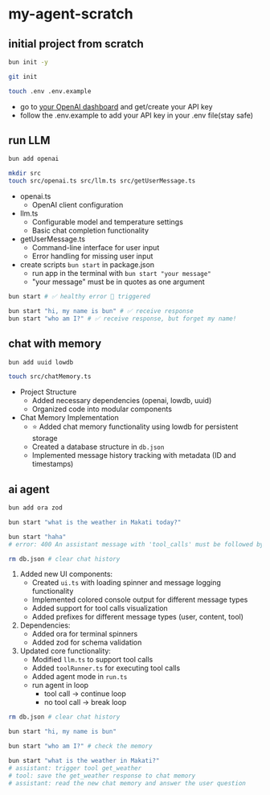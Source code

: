 # my-agent-scratch

## initial project from scratch

```bash
bun init -y

git init

touch .env .env.example
```

- go to [your OpenAI dashboard](https://platform.openai.com/settings/organization/api-keys) and get/create your API key
- follow the .env.example to add your API key in your .env file(stay safe)

## run LLM

```bash
bun add openai

mkdir src
touch src/openai.ts src/llm.ts src/getUserMessage.ts
```

- openai.ts
  - OpenAI client configuration
- llm.ts
  - Configurable model and temperature settings
  - Basic chat completion functionality
- getUserMessage.ts
  - Command-line interface for user input
  - Error handling for missing user input
- create scripts `bun start` in package.json
  - run app in the terminal with `bun start "your message"`
  - "your message" must be in quotes as one argument

```bash
bun start # ✅ healthy error 🔴 triggered

bun start "hi, my name is bun" # ✅ receive response
bun start "who am I?" # ✅ receive response, but forget my name!
```

## chat with memory

```bash
bun add uuid lowdb

touch src/chatMemory.ts
```

- Project Structure
  - Added necessary dependencies (openai, lowdb, uuid)
  - Organized code into modular components
- Chat Memory Implementation
  - ⭐️ Added chat memory functionality using lowdb for persistent storage
  - Created a database structure in `db.json`
  - Implemented message history tracking with metadata (ID and timestamps)

## ai agent

```bash
bun add ora zod

bun start "what is the weather in Makati today?"

bun start "haha"
# error: 400 An assistant message with 'tool_calls' must be followed by tool messages responding to each 'tool_call_id'.

rm db.json # clear chat history
```

1. Added new UI components:
   - Created `ui.ts` with loading spinner and message logging functionality
   - Implemented colored console output for different message types
   - Added support for tool calls visualization
   - Added prefixes for different message types (user, content, tool)
2. Dependencies:
   - Added ora for terminal spinners
   - Added zod for schema validation
3. Updated core functionality:
   - Modified `llm.ts` to support tool calls
   - Added `toolRunner.ts` for executing tool calls
   - Added agent mode in `run.ts`
   - run agent in loop
     - tool call -> continue loop
     - no tool call -> break loop

```bash
rm db.json # clear chat history

bun start "hi, my name is bun"

bun start "who am I?" # check the memory

bun start "what is the weather in Makati?"
# assistant: trigger tool get_weather
# tool: save the get_weather response to chat memory
# assistant: read the new chat memory and answer the user question
```
